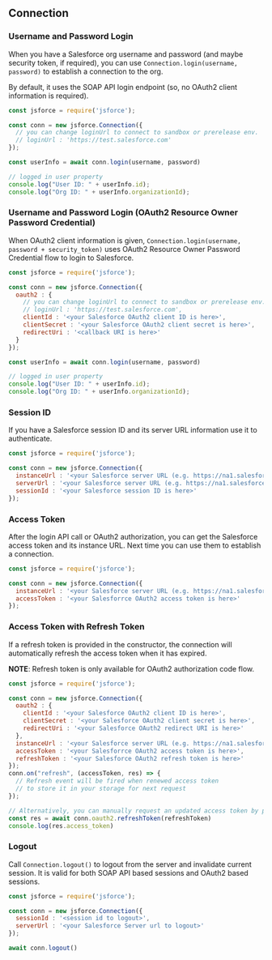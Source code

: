 ---
---

## Connection

### Username and Password Login

When you have a Salesforce org username and password (and maybe security token, if required),
you can use `Connection.login(username, password)` to establish a connection to the org.

By default, it uses the SOAP API login endpoint (so, no OAuth2 client information is required).

```javascript
const jsforce = require('jsforce');

const conn = new jsforce.Connection({
  // you can change loginUrl to connect to sandbox or prerelease env.
  // loginUrl : 'https://test.salesforce.com'
});

const userInfo = await conn.login(username, password)

// logged in user property
console.log("User ID: " + userInfo.id);
console.log("Org ID: " + userInfo.organizationId);
```

### Username and Password Login (OAuth2 Resource Owner Password Credential)

When OAuth2 client information is given, `Connection.login(username, password + security_token)` uses OAuth2 Resource Owner Password Credential flow to login to Salesforce.

```javascript
const jsforce = require('jsforce');

const conn = new jsforce.Connection({
  oauth2 : {
    // you can change loginUrl to connect to sandbox or prerelease env.
    // loginUrl : 'https://test.salesforce.com',
    clientId : '<your Salesforce OAuth2 client ID is here>',
    clientSecret : '<your Salesforce OAuth2 client secret is here>',
    redirectUri : '<callback URI is here>'
  }
});

const userInfo = await conn.login(username, password)

// logged in user property
console.log("User ID: " + userInfo.id);
console.log("Org ID: " + userInfo.organizationId);
```

### Session ID

If you have a Salesforce session ID and its server URL information use it to authenticate.


```javascript
const jsforce = require('jsforce');

const conn = new jsforce.Connection({
  instanceUrl : '<your Salesforce server URL (e.g. https://na1.salesforce.com) is here>',
  serverUrl : '<your Salesforce server URL (e.g. https://na1.salesforce.com) is here>',
  sessionId : '<your Salesforce session ID is here>'
});
```

### Access Token

After the login API call or OAuth2 authorization, you can get the Salesforce access token and its instance URL.
Next time you can use them to establish a connection.

```javascript
const jsforce = require('jsforce');

const conn = new jsforce.Connection({
  instanceUrl : '<your Salesforce server URL (e.g. https://na1.salesforce.com) is here>',
  accessToken : '<your Salesforrce OAuth2 access token is here>'
});
```

### Access Token with Refresh Token

If a refresh token is provided in the constructor, the connection will automatically refresh the access token when it has expired.

<b>NOTE</b>: Refresh token is only available for OAuth2 authorization code flow.

```javascript
const jsforce = require('jsforce');

const conn = new jsforce.Connection({
  oauth2 : {
    clientId : '<your Salesforce OAuth2 client ID is here>',
    clientSecret : '<your Salesforce OAuth2 client secret is here>',
    redirectUri : '<your Salesforce OAuth2 redirect URI is here>'
  },
  instanceUrl : '<your Salesforce server URL (e.g. https://na1.salesforce.com) is here>',
  accessToken : '<your Salesforrce OAuth2 access token is here>',
  refreshToken : '<your Salesforce OAuth2 refresh token is here>'
});
conn.on("refresh", (accessToken, res) => {
  // Refresh event will be fired when renewed access token
  // to store it in your storage for next request
});

// Alternatively, you can manually request an updated access token by passing the refresh token to the `oauth2.refreshToken` method.
const res = await conn.oauth2.refreshToken(refreshToken)
console.log(res.access_token)
```


### Logout

Call `Connection.logout()` to logout from the server and invalidate current session.
It is valid for both SOAP API based sessions and OAuth2 based sessions.

```javascript
const jsforce = require('jsforce');

const conn = new jsforce.Connection({
  sessionId : '<session id to logout>',
  serverUrl : '<your Salesforce Server url to logout>'
});

await conn.logout()
```

